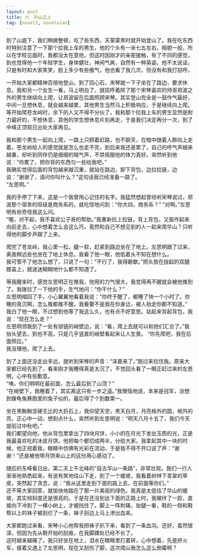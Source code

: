```yaml
---
layout: post
title: 六　华山之上
tag: [novel2, novelxian]
---
```


到了山底下，我们稍做整顿，吃了些东西，天蒙蒙黑时就开始登山了。我在吃东西时特别注意了一下那个拉我上车的男生，他的个头有一米七五左右，相貌一般，所以在学校见面时，我都没太在意他，但这时因刚才的亲密接触，有了不同的感觉，到也觉得他一个年轻学生，身体健壮，神闲气爽，自然有一种英姿。他不太说话，只是有时和大家笑笑，脸上多少有些傲气，他也看了我几次，但没有和我打招呼。

一开始大家都精神百倍地登山，到了回心石，宋琴就一下子坐在了路边，要求休息。我和另一个女生一看，马上明白了，就招呼着除了那个宋琴喜欢的帅哥郑波之外的男生继续向上爬，让郑波留在后面照顾宋琴。其实登山完全是一鼓作气最好，中间一旦想休息，就会越来越累，其他男生当然马上积极响应，于是继续向上爬。<br />
等开始爬苍龙岭时，余下的人又不得不分伙了。我和那个拉我上车的男生显然是耐力最好的，不想休息，其他的学生想休息片刻再走，于是我们决定再分一次，到了中峰正顶观日出处大家再见。

我和那个男生一起向上爬，一路上只顾着赶路，也不聊天，在暗中随着人群向上走着。苍龙岭给人的感觉就是怎么也走不完，到后来我还是累了，自己的呼气声越来越重，却听到同伴仍是细细的喘气声，不禁佩服他的体力真好。突然听到他说：“你累了，把你背的东西匀一些给我吧。”<br />
我确实觉得后面的背包越来越沉重，就站在路边，卸下背包，边拉拉链，边说：“谢谢了，请问你叫什么？”这句话我已经准备一路了。<br />
“左思明。”

我的手停了下来，这是一个我曾用心记住的名字。我猛然想起曾经听宋琴说过，郑波那个宿舍的班级是商务系的，就吃惊地问到：“你大四，商务系？”
“对啊。”左思明有些奇怪我这么问。<br />
“喔，对不起，我不喜欢公子哥的帮助。”我重新拉上拉链，背上背包，又振作起来向前走去，心中想着怎么会这么巧，竟然和自己不想见到的人一起来爬华山？只听得他的脚步声跟了上来。

爬完了苍龙岭，我心里一松，腿一软，赶紧到路边坐在了地上。左思明跟了过来，离我稍远些也坐在了地上休息。我看了他一眼，他低着头不知在想什么。<br />
我可管不了他怎么想了，只说了一句：“不行了，我得歇歇。”把头放在拢起的双腿膝盖上，就迷迷糊糊地什么都不知道了。

等我醒来时，感觉左思明正在推我，他用的力气很大，我觉得再不醒就会被他推到了。我拨拉了一下他的手，生气地问：“你干什么？”<br />
左思明缩回了手，小心翼翼地看着我说：“你终于醒了，都睡了快一个小时了。你睡的真沉啊，怎么推都推不醒。我看要不是我在你身边，被人抬走你都不知道。”<br />
我白了他一眼，不过想到他等了我这么久，也有点不好意思。站起来背起背包，我说：“现在怎么走？”<br />
左思明领我到了一处有锁链的峭壁边，说：“看，爬上去就可以和他们汇合了。”我抬头望去，到也不高，只是几乎竖直的峭壁看起来让人生畏。
“你先爬吧，我在后面照应。”<br />
我没理他，爬了上去。

到了上面还没走出多远，就听到宋琴的声音：“泽嘉来了。”跑过来拉住我。原来大家都已经先到了，看来刚才我睡得真是太沉了。不觉回头看了一眼正赶过来的左思明，心中有些歉意。<br />
“咦，你们明明在最前面，怎么最后到了山顶？”<br />
“在峭壁下，我睡着了，其实离这只有一步之遥。”我懊恼地说，本来是冠军，没想到像龟兔赛跑里的兔子似的，最后得了个到数第一。

坐在黑黝黝坚硬无比的大巨石上，我仰望天空，黑天白月，月亮格外的圆，格外的亮，正心中一动，想到点什么，突然听到左思明说：“明天八月十五了，我们今天提前过中秋吧。”<br />
我们都望向他，他从背包里拿出了四块月饼，小小的在月光下发出玉质的光，正是我最喜欢吃的冰皮月饼。他把每个都切成两半，分给大家。我拿起其中一块的时候，他正视着我，眼睛中仿佛有光彩在流动，于是我不得不开口说了声：“谢谢！”还是被他带月饼来山上的这份用心感动了。

随后的东峰看日出，第二天上午北峰的“自古华山一条路”，非常壮观。我们一行人渐渐地熟悉起来，有说有笑地往山下走，到了一个缓坡，我看着树林下青翠的草皮，突然起了贪念，说：“我从这里走到下面的路上去，在前面等你们。”<br />
还不等大家回答，就愉快地踏在了那一片美丽的绿色。我真是太低估了华山的缓坡，其实倾斜度还是很高的。于是在还没到达下面的正路上时，我被绊了一跤，直接向下冲到了一棵小树上，才被挡住了。脚上一阵刺痛，抬腿一看，鞋的一侧和鞋帮以上的袜子被刮烂了一条，袜子刮边上马上渗出血来。

大家都跑过来看，宋琴小心地帮我把袜子扒下来，看到了一条血沟。还好，虽然很深，但因为先从鞋开始的刮痕，在我脚踝处已经不长了。<br />
这时越来越痛了，我只好坐在地上，泪水在眼睛里打着转，心中想着，先是挤火车，接着又遇上了左思明，现在又刮伤了脚，这次爬山我怎么这么倒霉啊？
